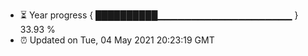 - ⏳ Year progress { ██████████▁▁▁▁▁▁▁▁▁▁▁▁▁▁▁▁▁▁▁▁ } 33.93 %
- ⏰ Updated on Tue, 04 May 2021 20:23:19 GMT

